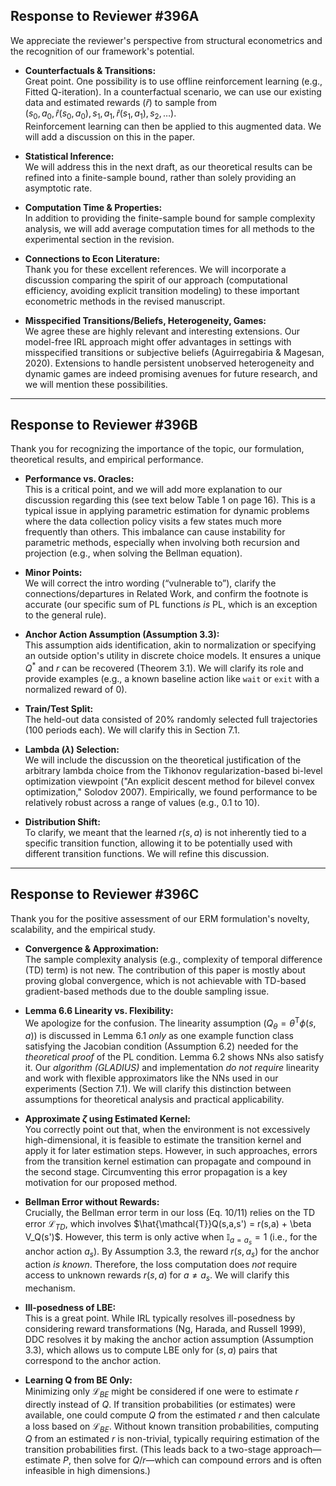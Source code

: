 ## Response to Reviewer #396A

We appreciate the reviewer's perspective from structural econometrics and the recognition of our framework's potential.

- **Counterfactuals & Transitions:**  
  Great point. One possibility is to use offline reinforcement learning (e.g., Fitted Q-iteration). In a counterfactual scenario, we can use our existing data and estimated rewards ($\hat{r}$) to sample from  
  $(s_0, a_0, \hat{r}(s_0, a_0), s_1, a_1, \hat{r}(s_1, a_1), s_2, \ldots)$.  
  Reinforcement learning can then be applied to this augmented data. We will add a discussion on this in the paper.

- **Statistical Inference:**  
  We will address this in the next draft, as our theoretical results can be refined into a finite-sample bound, rather than solely providing an asymptotic rate.

- **Computation Time & Properties:**  
  In addition to providing the finite-sample bound for sample complexity analysis, we will add average computation times for all methods to the experimental section in the revision.

- **Connections to Econ Literature:**  
  Thank you for these excellent references. We will incorporate a discussion comparing the spirit of our approach (computational efficiency, avoiding explicit transition modeling) to these important econometric methods in the revised manuscript.

- **Misspecified Transitions/Beliefs, Heterogeneity, Games:**  
  We agree these are highly relevant and interesting extensions. Our model-free IRL approach might offer advantages in settings with misspecified transitions or subjective beliefs (Aguirregabiria & Magesan, 2020). Extensions to handle persistent unobserved heterogeneity and dynamic games are indeed promising avenues for future research, and we will mention these possibilities.

---

## Response to Reviewer #396B

Thank you for recognizing the importance of the topic, our formulation, theoretical results, and empirical performance.

- **Performance vs. Oracles:**  
  This is a critical point, and we will add more explanation to our discussion regarding this (see text below Table 1 on page 16). This is a typical issue in applying parametric estimation for dynamic problems where the data collection policy visits a few states much more frequently than others. This imbalance can cause instability for parametric methods, especially when involving both recursion and projection (e.g., when solving the Bellman equation).

- **Minor Points:**  
  We will correct the intro wording (“vulnerable to”), clarify the connections/departures in Related Work, and confirm the footnote is accurate (our specific sum of PL functions *is* PL, which is an exception to the general rule).

- **Anchor Action Assumption (Assumption 3.3):**  
  This assumption aids identification, akin to normalization or specifying an outside option's utility in discrete choice models. It ensures a unique $Q^*$ and $r$ can be recovered (Theorem 3.1). We will clarify its role and provide examples (e.g., a known baseline action like `wait` or `exit` with a normalized reward of 0).

- **Train/Test Split:**  
  The held-out data consisted of 20% randomly selected full trajectories (100 periods each). We will clarify this in Section 7.1.

- **Lambda ($\lambda$) Selection:**  
  We will include the discussion on the theoretical justification of the arbitrary lambda choice from the Tikhonov regularization-based bi-level optimization viewpoint ("An explicit descent method for bilevel convex optimization," Solodov 2007). Empirically, we found performance to be relatively robust across a range of values (e.g., 0.1 to 10).

- **Distribution Shift:**  
  To clarify, we meant that the learned $r(s, a)$ is not inherently tied to a specific transition function, allowing it to be potentially used with different transition functions. We will refine this discussion.

---

## Response to Reviewer #396C

Thank you for the positive assessment of our ERM formulation's novelty, scalability, and the empirical study.

- **Convergence & Approximation:**  
  The sample complexity analysis (e.g., complexity of temporal difference (TD) term) is not new. The contribution of this paper is mostly about proving global convergence, which is not achievable with TD-based gradient-based methods due to the double sampling issue.

- **Lemma 6.6 Linearity vs. Flexibility:**  
  We apologize for the confusion. The linearity assumption ($Q_{\theta} = \theta^\mathsf{T} \phi(s,a)$) is discussed in Lemma 6.1 *only* as one example function class satisfying the Jacobian condition (Assumption 6.2) needed for the *theoretical proof* of the PL condition. Lemma 6.2 shows NNs also satisfy it. Our *algorithm (GLADIUS)* and implementation *do not require* linearity and work with flexible approximators like the NNs used in our experiments (Section 7.1). We will clarify this distinction between assumptions for theoretical analysis and practical applicability.

- **Approximate $\zeta$ using Estimated Kernel:**  
  You correctly point out that, when the environment is not excessively high-dimensional, it is feasible to estimate the transition kernel and apply it for later estimation steps. However, in such approaches, errors from the transition kernel estimation can propagate and compound in the second stage. Circumventing this error propagation is a key motivation for our proposed method.

- **Bellman Error without Rewards:**  
  Crucially, the Bellman error term in our loss (Eq. 10/11) relies on the TD error $\mathcal{L}_{TD}$, which involves $\hat{\mathcal{T}}Q(s,a,s') = r(s,a) + \beta V_Q(s')$. However, this term is only active when $\mathbb{I}_{a=a_s}=1$ (i.e., for the anchor action $a_s$). By Assumption 3.3, the reward $r(s,a_s)$ for the anchor action *is known*. Therefore, the loss computation does *not* require access to unknown rewards $r(s,a)$ for $a \neq a_s$. We will clarify this mechanism.

- **Ill-posedness of LBE:**  
  This is a great point. While IRL typically resolves ill-posedness by considering reward transformations (Ng, Harada, and Russell 1999), DDC resolves it by making the anchor action assumption (Assumption 3.3), which allows us to compute LBE only for $(s,a)$ pairs that correspond to the anchor action.

- **Learning Q from BE Only:**  
  Minimizing only $\mathcal{L}_{BE}$ might be considered if one were to estimate $r$ directly instead of $Q$. If transition probabilities (or estimates) were available, one could compute $Q$ from the estimated $r$ and then calculate a loss based on $\mathcal{L}_{BE}$. Without known transition probabilities, computing $Q$ from an estimated $r$ is non-trivial, typically requiring estimation of the transition probabilities first. (This leads back to a two-stage approach—estimate $P$, then solve for $Q$/$r$—which can compound errors and is often infeasible in high dimensions.)
